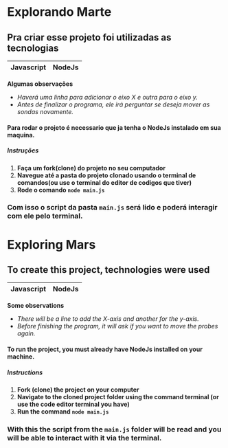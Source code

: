 <h1>Explorando Marte</h1>
  
<h2>Pra criar esse projeto foi utilizadas as tecnologias</h2>
  

| Javascript | NodeJs | 
|------------|--------|
 
 **Algumas observações**
 
 - *Haverá uma linha para adicionar o eixo X e outra para o eixo y.*
 - *Antes de finalizar o programa, ele irá perguntar se deseja mover as sondas novamente.*

#### Para rodar o projeto é necessario que ja tenha o NodeJs instalado em sua maquina.

##### Instruções

1) **Faça um fork(clone) do projeto no seu computador**
2) **Navegue até a pasta do projeto clonado usando o terminal de comandos(ou use o terminal do editor de codigos que tiver)**
3) **Rode o comando `node main.js`**

### Com isso o script da pasta `main.js` será lido e poderá interagir com ele pelo terminal.
  
<h1>Exploring Mars</h1>
  
<h2>To create this project, technologies were used</h2>
  

| Javascript | NodeJs |
|------------|--------|
 
 **Some observations**
 
 - *There will be a line to add the X-axis and another for the y-axis.*
 - *Before finishing the program, it will ask if you want to move the probes again.*

#### To run the project, you must already have NodeJs installed on your machine.

##### Instructions

1) **Fork (clone) the project on your computer**
2) **Navigate to the cloned project folder using the command terminal (or use the code editor terminal you have)**
3) **Run the command `node main.js`**

### With this the script from the `main.js` folder will be read and you will be able to interact with it via the terminal.
  
  

